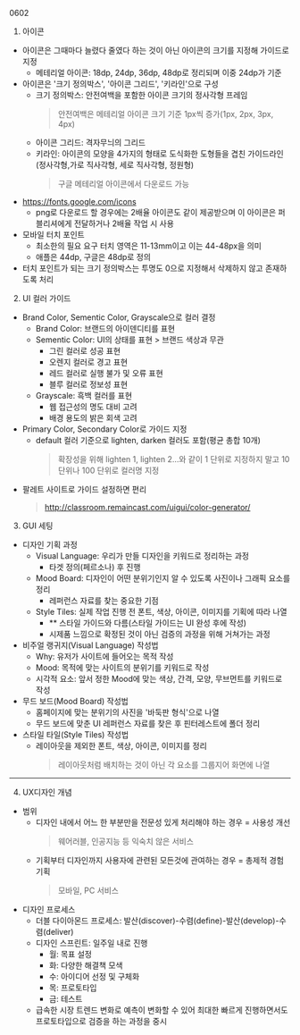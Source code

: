 0602
1. 아이콘
- 아이콘은 그때마다 늘렸다 줄였다 하는 것이 아닌 아이콘의 크기를 지정해 가이드로 지정
    - 메테리얼 아이콘: 18dp, 24dp, 36dp, 48dp로 정리되며 이중 24dp가 기준
- 아이콘은 '크기 정의박스', '아이콘 그리드', '키라인'으로 구성
    - 크기 정의박스: 안전여백을 포함한 아이콘 크기의 정사각형 프레임
        > 안전여백은 메테리얼 아이콘 크기 기준 1px씩 증가(1px, 2px, 3px, 4px)
    - 아이콘 그리드: 격자무늬의 그리드
    - 키라인: 아이콘의 모양을 4가지의 형태로 도식화한 도형들을 겹친 가이드라인(정사각형,가로 직사각형, 세로 직사각형, 정원형)
        > 구글 메테리얼 아이콘에서 다운로드 가능
- https://fonts.google.com/icons
    - png로 다운로드 할 경우에는 2배율 아이콘도 같이 제공받으며 이 아이콘은 퍼블리셔에게 전달하거나 2배율 작업 시 사용
- 모바일 터치 포인트
    - 최소한의 필요 요구 터치 영역은 11-13mm이고 이는 44-48px을 의미
    - 애플은 44dp, 구글은 48dp로 정의
- 터치 포인트가 되는 크기 정의박스는 투명도 0으로 지정해서 삭제하지 않고 존재하도록 처리

2. UI 컬러 가이드
- Brand Color, Sementic Color, Grayscale으로 컬러 결정
    - Brand Color: 브랜드의 아이덴디티를 표현
    - Sementic Color: UI의 상태를 표현 > 브랜드 색상과 무관
        - 그린 컬러로 성공 표현
        - 오렌지 컬러로 경고 표현
        - 레드 컬러로 실행 불가 및 오류 표현
        - 블루 컬러로 정보성 표현
    - Grayscale: 흑백 컬러를 표현
        - 웹 접근성의 명도 대비 고려
        - 배경 용도의 밝은 회색 고려
- Primary Color, Secondary Color로 가이드 지정
    - default 컬러 기준으로 lighten, darken 컬러도 포함(평균 총합 10개)
        > 확장성을 위해 lighten 1, lighten 2...와 같이 1 단위로 지정하지 말고 10 단위나 100 단위로 컬러명 지정
- 팔레트 사이트로 가이드 설정하면 편리
    > http://classroom.remaincast.com/uigui/color-generator/

3. GUI 세팅
- 디자인 기획 과정
    - Visual Language: 우리가 만들 디자인을 키워드로 정리하는 과정
        - 타겟 정의(페르소나) 후 진행
    - Mood Board: 디자인이 어떤 분위기인지 알 수 있도록 사진이나 그래픽 요소를 정리
        - 레퍼런스 자료를 찾는 중요한 기점
    - Style Tiles: 실제 작업 진행 전 폰트, 색상, 아이콘, 이미지를 기획에 따라 나열
        - ** 스타일 가이드와 다름(스타일 가이드는 UI 완성 후에 작성)
        - 시제품 느낌으로 확정된 것이 아닌 검증의 과정을 위해 거쳐가는 과정
- 비주얼 랭귀지(Visual Language) 작성법
    - Why: 유저가 사이트에 들어오는 목적 작성
    - Mood: 목적에 맞는 사이트의 분위기를 키워드로 작성
    - 시각적 요소: 앞서 정한 Mood에 맞는 색상, 간격, 모양, 무브먼트를 키워드로 작성
- 무드 보드(Mood Board) 작성법
    - 홈페이지에 맞는 분위기의 사진을 '바둑판 형식'으로 나열
    - 무드 보드에 맞춘 UI 레퍼런스 자료를 찾은 후 핀터레스트에 폴더 정리
- 스타일 타일(Style Tiles) 작성법
    - 레이아웃을 제외한 폰트, 색상, 아이콘, 이미지를 정리
        > 레이아웃처럼 배치하는 것이 아닌 각 요소를 그룹지어 화면에 나열

------

4. UX디자인 개념
- 범위
    - 디자인 내에서 어느 한 부분만을 전문성 있게 처리해야 하는 경우 = 사용성 개선
        > 웨어러블, 인공지능 등 익숙치 않은 서비스
    - 기획부터 디자인까지 사용자에 관련된 모든것에 관여하는 경우 = 총제적 경험 기획 
        > 모바일, PC 서비스
- 디자인 프로세스
    - 더블 다이아몬드 프로세스: 발산(discover)-수렴(define)-발산(develop)-수렴(deliver)
    - 디자인 스프린트: 일주일 내로 진행
        - 월: 목표 설정
        - 화: 다양한 해결책 모색
        - 수: 아이디어 선정 및 구체화
        - 목: 프로토타입
        - 금: 테스트
    - 급속한 시장 트렌드 변화로 예측이 변화할 수 있어 최대한 빠르게 진행하면서도 프로토타입으로 검증을 하는 과정을 중시